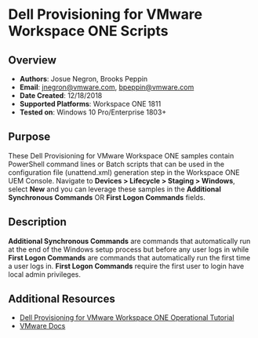# Dell Provisioning for VMware Workspace ONE Scripts

## Overview
- **Authors**: Josue Negron, Brooks Peppin
- **Email**: jnegron@vmware.com, bpeppin@vmware.com
- **Date Created**: 12/18/2018
- **Supported Platforms**: Workspace ONE 1811
- **Tested on**: Windows 10 Pro/Enterprise 1803+

## Purpose
These Dell Provisioning for VMware Workspace ONE samples contain PowerShell command lines or Batch scripts that can be used in the configuration file (unattend.xml) generation step in the Workspace ONE UEM Console. Navigate to **Devices > Lifecycle > Staging > Windows**, select **New** and you can leverage these samples in the **Additional Synchronous Commands** OR **First Logon Commands** fields. 

## Description 
**Additional Synchronous Commands** are commands that automatically run at the end of the Windows setup process but before any user logs in while **First Logon Commands** are commands that automatically run the first time a user logs in. **First Logon Commands** require the first user to login have local admin privileges. 

## Additional Resources
- [Dell Provisioning for VMware Workspace ONE Operational Tutorial](https://techzone.vmware.com/dell-provisioning-vmware-workspace-one-operational-tutorial)
- [VMware Docs](https://docs.vmware.com/en/VMware-Workspace-ONE-UEM/1811/Dell-Provisioning-for-VMware-Workspace-ONE/GUID-AWT-DELLPROVISIONING.html)
